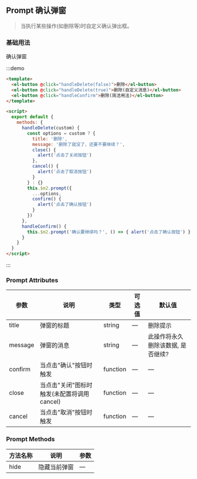 ## Prompt 确认弹窗
> 当执行某些操作(如删除等)时自定义确认弹出框。

### 基础用法

确认弹窗

:::demo
```html
<template>
  <el-button @click="handleDelete(false)">删除</el-button>
  <el-button @click="handleDelete(true)">删除(自定义消息)</el-button>
  <el-button @click="handleConfirm">删除(简洁用法)</el-button>
</template>

<script>
  export default {
    methods: {
      handleDelete(custom) {
        const options = custom ? {
          title: '删除',
          message: '删除了就没了，还要不要继续？',
          close() {
            alert('点击了关闭按钮')
          },
          cancel() {
            alert('点击了取消按钮')
          }
        } : {}
        this.$m2.prompt({
          ...options,
          confirm() {
            alert('点击了确认按钮')
          }
        })
      },
      handleConfirm() {
        this.$m2.prompt('确认要继续吗？', () => { alert('点击了确认按钮') })
      }
    }
  }
</script>
```
:::

### Prompt Attributes
| 参数    | 说明                                       | 类型     | 可选值 | 默认值                            |
| ------- | ------------------------------------------ | -------- | ------ | --------------------------------- |
| title   | 弹窗的标题                                 | string   | —      | 删除提示                          |
| message | 弹窗的消息                                 | string   | —      | 此操作将永久删除该数据, 是否继续? |
| confirm | 当点击"确认"按钮时触发                       | function | —      | —                                 |
| close   | 当点击"关闭"图标时触发(未配置将调用cancel)     | function | —      | —                                 |
| cancel  | 当点击"取消"按钮时触发                     | function | —      | —                                 |

### Prompt Methods
| 方法名称 | 说明         | 参数 |
| -------- | ------------ | ---- |
| hide     | 隐藏当前弹窗 | — |